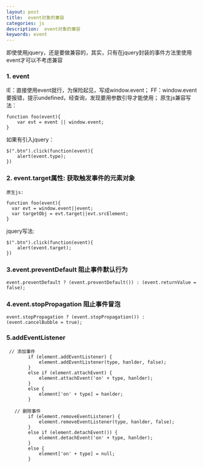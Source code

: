 ```yaml
---
layout: post
title:  event对象的兼容
categories: js
description:  event对象的兼容
keywords: event
---
```



即使使用jquery，还是要做兼容的，其实，只有在jquery封装的事件方法里使用event才可以不考虑兼容

### 1. event

   IE：直接使用event就行，为保险起见，写成window.event；
   FF：window.event要报错，提示undefined，经查询，发现要用参数引导才能使用；
   原生js兼容写法： 
 
```
function foo(event){
    var evt = event || window.event;
}
```
   如果有引入jquery：
```
$(".btn").click(function(event){
    alert(event.type);
})
 ```

### 2. event.target属性: 获取触发事件的元素对象

    原生js:
  ```
function foo(event){
    var evt = window.event||event;
    var targetObj = evt.target||evt.srcElement;
}
```
 jquery写法:
```
$(".btn").click(function(event){
    alert(event.target);
})
``` 
### 3.event.preventDefault  阻止事件默认行为 
```
event.preventDefault ? (event.preventDefault()) : (event.returnValue = false);
```
### 4.event.stopPropagation 阻止事件冒泡 
```
event.stopPropagation ? (event.stopPropagation()) :  (event.cancelBubble = true);
```
### 5.addEventListener 
```
 // 添加事件
        if (element.addEventListener) {  
            element.addEventListener(type, hanlder, false);  
        }  
        else if (element.attachEvent) {  
            element.attachEvent('on' + type, hanlder);  
        }  
        else {  
            element['on' + type] = hanlder;  
        }  

   // 删除事件  
        if (element.removeEventListener) {  
            element.removeEventListener(type, hanlder, false);  
        }  
        else if (element.detachEvent()) {  
            element.detachEvent('on' + type, hanlder);  
        }  
        else {  
            element['on' + type] = null;  
        }  
```
